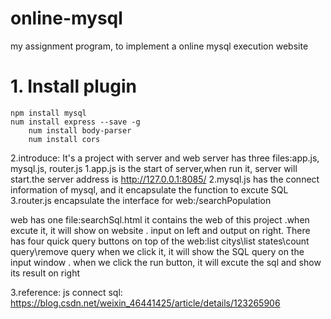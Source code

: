 # online-mysql
my assignment program, to implement a online mysql execution website

# 1. Install plugin
	npm install mysql 
 	num install express --save -g
        num install body-parser
        num install cors


2.introduce:
It's a project with server and web
server has three files:app.js, mysql.js, router.js
	1.app.js is the start of server,when run it, server will start.the server address is http://127.0.0.1:8085/
	2.mysql.js has the connect information of mysql, and it encapsulate the function to excute SQL 
	3.router.js encapsulate the interface for web:/searchPopulation
	
web has one file:searchSql.html
	it contains the web of this project .when excute it, it will show on website .
	input on left and output on right.
	There has four quick query buttons on top of the web:list citys\list states\count query\remove query 
	when we click it, it will show the SQL query on the input window .
	when we click the run button, it will excute the sql and show its result on right


	
3.reference:
	js connect sql: https://blog.csdn.net/weixin_46441425/article/details/123265906
	
	
	
	
